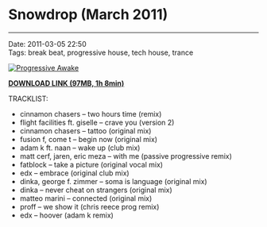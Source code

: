 # Snowdrop (March 2011)

----

Date: 2011-03-05 22:50  
Tags: break beat, progressive house, tech house, trance  

[![Progressive Awake](https://drive.google.com/uc?export=download&id=0B1aIvu0NI6o4U05zMm5EbkZ5YjA)](https://drive.google.com/uc?export=download&id=0B_4_ynm06YZIMzBNSE9lYTRjN1U)

<!-- DOWNLOAD LINK -->
[**DOWNLOAD LINK (97MB, 1h 8min)**](https://drive.google.com/uc?export=download&id=0B_4_ynm06YZIMzBNSE9lYTRjN1U)


TRACKLIST:

* cinnamon chasers – two hours time (remix)
* flight facilities ft. giselle – crave you (version 2)
* cinnamon chasers – tattoo (original mix)
* fusion f, come t – begin now (original mix)
* adam k ft. naan – wake up (club mix)
* matt cerf, jaren, eric meza – with me (passive progressive remix)
* fatblock – take a picture (original vocal mix)
* edx – embrace (original club mix)
* dinka, george f. zimmer – soma is language (original mix)
* dinka – never cheat on strangers (original mix)
* matteo marini – connected (original mix)
* proff – we show it (chris reece prog remix)
* edx – hoover (adam k remix)